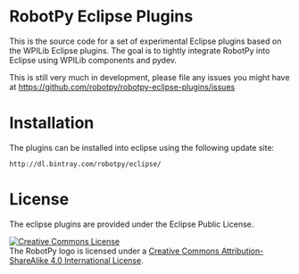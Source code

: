 RobotPy Eclipse Plugins
=======================

This is the source code for a set of experimental Eclipse plugins based on 
the WPILib Eclipse plugins. The goal is to tightly integrate RobotPy into
Eclipse using WPILib components and pydev.

This is still very much in development, please file any issues you might have
at https://github.com/robotpy/robotpy-eclipse-plugins/issues

Installation
============

The plugins can be installed into eclipse using the following update site:

    http://dl.bintray.com/robotpy/eclipse/

License
=======

The eclipse plugins are provided under the Eclipse Public License.

<a rel="license" href="http://creativecommons.org/licenses/by-sa/4.0/"><img alt="Creative Commons License" style="border-width:0" src="https://i.creativecommons.org/l/by-sa/4.0/88x31.png" /></a><br />The RobotPy logo is licensed under a <a rel="license" href="http://creativecommons.org/licenses/by-sa/4.0/">Creative Commons Attribution-ShareAlike 4.0 International License</a>.
